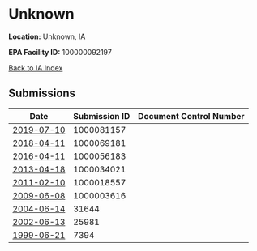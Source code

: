 # Unknown

**Location:** Unknown, IA

**EPA Facility ID:** 100000092197

[Back to IA Index](../../index.md)

## Submissions

| Date | Submission ID | Document Control Number |
|------|--------------|-------------------------|
| [2019-07-10](submissions/1000081157.md) | 1000081157 |  |
| [2018-04-11](submissions/1000069181.md) | 1000069181 |  |
| [2016-04-11](submissions/1000056183.md) | 1000056183 |  |
| [2013-04-18](submissions/1000034021.md) | 1000034021 |  |
| [2011-02-10](submissions/1000018557.md) | 1000018557 |  |
| [2009-06-08](submissions/1000003616.md) | 1000003616 |  |
| [2004-06-14](submissions/31644.md) | 31644 |  |
| [2002-06-13](submissions/25981.md) | 25981 |  |
| [1999-06-21](submissions/7394.md) | 7394 |  |
